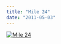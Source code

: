 ```yaml
---
title: "Mile 24"
date: "2011-05-03"
---
```


[![](http://nickfoden.files.wordpress.com/2011/05/mile-24.jpg "Mile 24")](http://nickfoden.files.wordpress.com/2011/05/mile-24.jpg)
